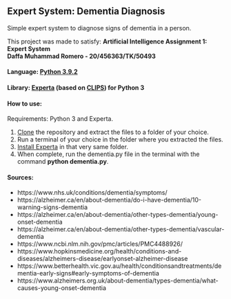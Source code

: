 ## Expert System: Dementia Diagnosis
Simple expert system to diagnose signs of dementia in a person.<br>

This project was made to satisfy: <b>Artificial Intelligence Assignment 1: Expert System</b><br>
<b>Daffa Muhammad Romero - 20/456363/TK/50493</b>

#### Language: <a href="https://www.python.org/downloads/release/python-392/">Python 3.9.2</a>
#### Library: <a href="https://github.com/nilp0inter/experta">Experta</a> (based on <a href="http://clipsrules.sourceforge.net/">CLIPS</a>) for Python 3

#### How to use:
Requirements: Python 3 and Experta. 
<ol>
  <li><a href="https://docs.github.com/en/repositories/creating-and-managing-repositories/cloning-a-repository">Clone</a> the repository and extract the files to a folder of your choice.</li>
  <li>Run a terminal of your choice in the folder where you extracted the files.</li>
  <li><a href="https://experta.readthedocs.io/en/latest/installation.html">Install Experta</a> in that very same folder.</li>
  <li>When complete, run the dementia.py file in the terminal with the command <b>python dementia.py</b>.</li>
</ol>

#### Sources:
<ul>
  <li>https://www.nhs.uk/conditions/dementia/symptoms/
  <li>https://alzheimer.ca/en/about-dementia/do-i-have-dementia/10-warning-signs-dementia</li>
  <li>https://alzheimer.ca/en/about-dementia/other-types-dementia/young-onset-dementia</li>
  <li>https://alzheimer.ca/en/about-dementia/other-types-dementia/vascular-dementia</li>
  <li>https://www.ncbi.nlm.nih.gov/pmc/articles/PMC4488926/</li>
  <li>https://www.hopkinsmedicine.org/health/conditions-and-diseases/alzheimers-disease/earlyonset-alzheimer-disease</li>
  <li>https://www.betterhealth.vic.gov.au/health/conditionsandtreatments/dementia-early-signs#early-symptoms-of-dementia</li>
  <li>https://www.alzheimers.org.uk/about-dementia/types-dementia/what-causes-young-onset-dementia</li>
</ul>
